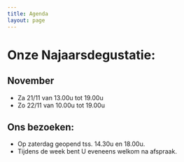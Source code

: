 ```yaml
---
title: Agenda 
layout: page
---
```

Onze Najaarsdegustatie:
========================
November
--------
* Za 21/11 van 13.00u tot 19.00u
* Zo 22/11 van 10.00u tot 19.00u


Ons bezoeken:
-------------
* Op zaterdag geopend tss. 14.30u en 18.00u.
* Tijdens de week bent U eveneens welkom na afspraak.


















